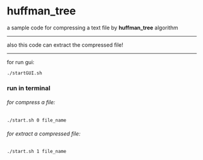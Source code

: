 # huffman_tree
a sample code for compressing a text file by **huffman_tree** algorithm

***

also this code can extract the compressed file!

***

for run gui:
```
./startGUI.sh
```

### run in terminal

###### for compress a file:
```
./start.sh 0 file_name
```
###### for extract a compressed file:
```
./start.sh 1 file_name
```
